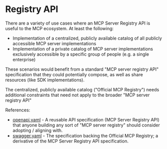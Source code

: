 # Registry API

There are a variety of use cases where an MCP Server Registry API is useful to the MCP ecosystem. At least the following:
- Implementation of a centralized, publicly available catalog of all publicly accessible MCP server implementations
- Implementation of a private catalog of MCP server implementations exclusively accessible by a specific group of people (e.g. a single enterprise)

These scenarios would benefit from a standard "MCP server registry API" specification that they could potentially compose, as well as share resources (like SDK implementations).

The centralized, publicly available catalog ("Official MCP Registry") needs additional constraints that need not apply to the broader "MCP server registry API"

References:
- [openapi.yaml](./openapi.yaml) - A reusable API specification (MCP Server Registry API) that anyone building any sort of "MCP server registry" should consider adopting / aligning with.
- [swagger.yaml](../../internal/docs/swagger.yaml) - The specification backing the Official MCP Registry; a derivative of the MCP Server Registry API specification.

